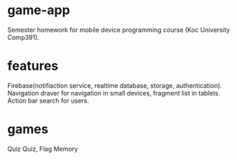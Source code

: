 # game-app
Semester homework for mobile device programming course (Koc University Comp391). 

# features 
Firebase(notifiaction service, realtime database, storage, authentication). Navigation draver for navigation in small devices, fragment list in tablets. Action bar search for users. 

# games
Quiz Quiz,
Flag Memory
